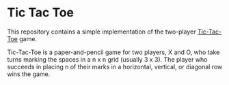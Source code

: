 # Tic Tac Toe

This repository contains a simple implementation of the two-player [Tic-Tac-Toe](https://en.wikipedia.org/wiki/Tic-tac-toe,) game.

Tic-Tac-Toe is a paper-and-pencil game for two players, X and O, who take turns marking the spaces in a n x n grid (usually 3 x 3). The player who succeeds in placing n of their marks in a horizontal, vertical, or diagonal row wins the game.